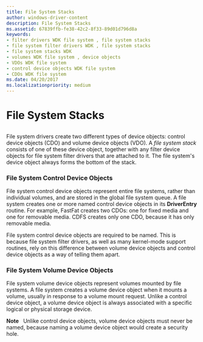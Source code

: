 ```yaml
---
title: File System Stacks
author: windows-driver-content
description: File System Stacks
ms.assetid: 67839ffb-fe38-42c2-8f33-89d01d796d8a
keywords:
- filter drivers WDK file system , file system stacks
- file system filter drivers WDK , file system stacks
- file system stacks WDK
- volumes WDK file system , device objects
- VDOs WDK file system
- control device objects WDK file system
- CDOs WDK file system
ms.date: 04/20/2017
ms.localizationpriority: medium
---
```


# File System Stacks


## <span id="ddk_file_system_stacks_if"></span><span id="DDK_FILE_SYSTEM_STACKS_IF"></span>


File system drivers create two different types of device objects: control device objects (CDO) and volume device objects (VDO). A *file system stack* consists of one of these device object, together with any filter device objects for file system filter drivers that are attached to it. The file system's device object always forms the bottom of the stack.

### <span id="ddk_file_system_control_device_objects_if"></span><span id="DDK_FILE_SYSTEM_CONTROL_DEVICE_OBJECTS_IF"></span>File System Control Device Objects

File system control device objects represent entire file systems, rather than individual volumes, and are stored in the global file system queue. A file system creates one or more named control device objects in its **DriverEntry** routine. For example, FastFat creates two CDOs: one for fixed media and one for removable media. CDFS creates only one CDO, because it has only removable media.

File system control device objects are required to be named. This is because file system filter drivers, as well as many kernel-mode support routines, rely on this difference between volume device objects and control device objects as a way of telling them apart.

### <span id="ddk_file_system_volume_device_objects_if"></span><span id="DDK_FILE_SYSTEM_VOLUME_DEVICE_OBJECTS_IF"></span>File System Volume Device Objects

File system volume device objects represent volumes mounted by file systems. A file system creates a volume device object when it mounts a volume, usually in response to a volume mount request. Unlike a control device object, a volume device object is always associated with a specific logical or physical storage device.

**Note**   Unlike control device objects, volume device objects must never be named, because naming a volume device object would create a security hole.

 

 

 





